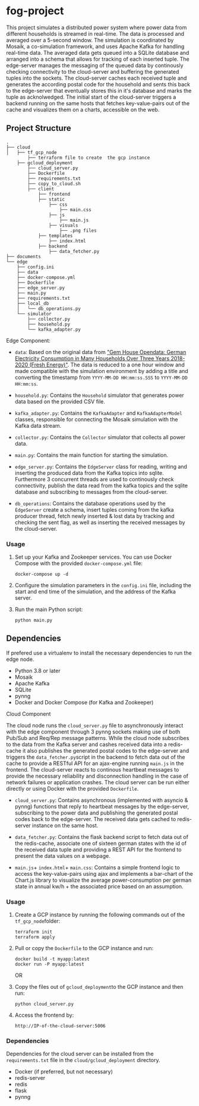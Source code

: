 # fog-project

This project simulates a distributed power system where power data from
different households is streamed in real-time. The data is processed and
averaged over a 5-second window. The simulation is coordinated by Mosaik, a
co-simulation framework, and uses Apache Kafka for handling real-time data.
The averaged data gets queued into a SQLite database and arranged into a schema
that allows for tracking of each inserted tuple. The edge-server manages the 
messaging of the queued data by continously checking connectivity to the 
cloud-server and buffering the generated tuples into the sockets. 
The cloud-server caches each received tuple and generates the according
postal code for the household and sents this back to the edge-server that 
eventually stores this in it's database and marks the tuple as acknolwedged. 
The initial start of the cloud-server triggers a backend running on the same
hosts that fetches key-value-pairs out of the cache and visualizes them on a 
charts, accessible on the web.

## Project Structure

```
.
├── cloud
│   ├── tf_gcp_node
        ├── terraform file to create  the gcp instance
    ├── gcloud_deployment
        ├── cloud_server.py
        ├── Dockerfile
        ├── requirements.txt
        ├── copy_to_cloud.sh
        ├── client
            ├── frontend
            ├── static
                ├── css
                    ├── main.css
                ├── js
                    ├── main.js
                ├── visuals
                    ├── .png files
            ├── templates
                ├── index.html
            ├── backend
                ├── data_fetcher.py
├── documents
└── edge
    ├── config.ini
    ├── data
    ├── docker-compose.yml
    ├── Dockerfile
    ├── edge_server.py
    ├── main.py
    ├── requirements.txt
    ├── local_db
    │   └── db_operations.py
    └── simulator
        ├── collector.py
        ├── household.py
        └── kafka_adapter.py

```

Edge Component:

- `data`: Based on the original data from ["Gem House Opendata: German Electricity Consumption in Many Households Over Three Years 2018-2020 (Fresh Energy)"](https://ieee-dataport.org/node/4576/). The data is reduced to a one hour window and made compatible with the simulation environment by adding a title and converting the timestamp from `YYYY-MM-DD HH:mm:ss.SSS` to `YYYY-MM-DD HH:mm:ss`.

- `household.py`: Contains the `Household` simulator that generates power data based on the provided CSV file.
- `kafka_adapter.py`: Contains the `KafkaAdapter` and `KafkaAdapterModel` classes, responsible for connecting the Mosaik simulation with the Kafka data stream.
- `collector.py`: Contains the `Collector` simulator that collects all power data.
- `main.py`: Contains the main function for starting the simulation.
- `edge_server.py`: Contains the `EdgeServer` class for reading, writing and inserting the produced data from the Kafka topics into sqlite. Furthermore 3 concurrent threads are used to continously check connectivity, publish the data read from the kafka topics and the sqlite database and subscribing to messages from the cloud-server.
- `db_operations`: Contains the database operations used by the `ÈdgeServer` create a schema, insert tuples coming from the kafka producer thread, fetch newly inserted & lost data by tracking and checking the sent flag, as well as inserting the received messages by the cloud-server.

### Usage

1. Set up your Kafka and Zookeeper services. You can use Docker Compose with the provided `docker-compose.yml` file:

    ```
    docker-compose up -d
    ```

2. Configure the simulation parameters in the `config.ini` file, including the start and end time of the simulation, and the address of the Kafka server.

3. Run the main Python script:

    ```
    python main.py
    ```

## Dependencies

If prefered use a virtualenv to install the necessary dependencies to run the edge node.

- Python 3.8 or later
- Mosaik
- Apache Kafka
- SQLite
- pynng 
- Docker and Docker Compose (for Kafka and Zookeeper)

Cloud Component

The cloud node runs the `cloud_server.py` file to asynchronously interact with the edge component through 3 pynng sockets making use of both Pub/Sub and Req/Rep message patterns. While the cloud node subscribes to the data from the Kafka server and cashes received data into a redis-cache it also publishes the generated postal codes to the edge-server and triggers the `data_fetcher.py`script in the backend to fetch data out of the cache to provide a RESTful API for an ajax-engine running `main.js` in the frontend. The cloud-server reacts to continous heartbeat messages to provide the necessary reliability and disconnection handling in the case of network failures or application crashes. The cloud server can be run either directly or using Docker with the provided `Dockerfile`.

- `cloud_server.py`: Contains asynchronous (implemented with asyncio & pynng) functions that reply to heartbeat messages by the edge-server, subscribing to the power data and publishing the generated postal codes back to the edge-server. The received data gets cached to redis-server instance on the same host.

- `data_fetcher.py`: Contains the flask backend script to fetch data out of the redis-cache, associate one of sixteen german states with the id of the received data tuple and providing a REST API for the frontend to present the data values on a webpage. 
- `main.js`+ `index.html`+ `main.css`: Contains a simple frontend logic to access the key-value-pairs using ajax and implements a bar-chart of the Chart.js library to visualize the average power-consumption per german state in annual kw/h + the associated price based on an assumption.

### Usage

1. Create a GCP instance by running the following commands out of the `tf_gcp_node`folder:

    ```
    terraform init
    terraform apply
    ```
2. Pull or copy the `Dockerfile` to the GCP instance and run:

    ```
    docker build -t myapp:latest
    docker run -P myapp:latest
    ```

    OR

3. Copy the files out of `gcloud_deployment`to the GCP instance and then run:

    ```
    python cloud_server.py
    ```

4. Access the frontend by:

    ```
    http://IP-of-the-cloud-server:5006
    ```

### Dependencies

Dependencies for the cloud server can be installed from the `requirements.txt` file in the `cloud/gcloud_deployment` directory.

- Docker (if preferred, but not necessary)
- redis-server
- redis
- flask 
- pynng